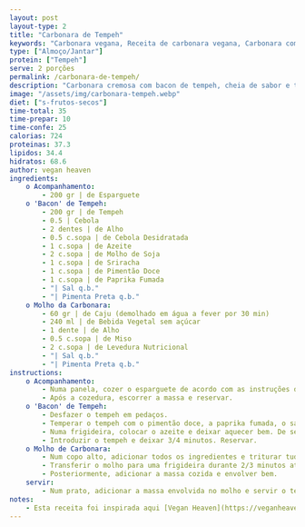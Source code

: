 ```yaml
---
layout: post
layout-type: 2
title: "Carbonara de Tempeh"
keywords: "Carbonara vegana, Receita de carbonara vegana, Carbonara com tempeh, Carbonara cremosa sem lactose, Receita fácil de carbonara, Molho de carbonara plant-based, Esparguete vegano com molho cremoso, Receita saudável sem lactose, Tempeh crocante em receitas veganas, Prato principal vegano e saboroso"
type: ["Almoço/Jantar"]
protein: ["Tempeh"]
serve: 2 porções
permalink: /carbonara-de-tempeh/
description: "Carbonara cremosa com bacon de tempeh, cheia de sabor e textura"
image: "/assets/img/carbonara-tempeh.webp"
diet: ["s-frutos-secos"]
time-total: 35
time-prepar: 10
time-confe: 25
calorias: 724
proteinas: 37.3
lipidos: 34.4
hidratos: 68.6
author: vegan heaven
ingredients:
    o Acompanhamento:
        - 200 gr | de Esparguete
    o 'Bacon' de Tempeh:
        - 200 gr | de Tempeh
        - 0.5 | Cebola
        - 2 dentes | de Alho
        - 0.5 c.sopa | de Cebola Desidratada
        - 1 c.sopa | de Azeite
        - 2 c.sopa | de Molho de Soja
        - 1 c.sopa | de Sriracha
        - 1 c.sopa | de Pimentão Doce
        - 1 c.sopa | de Paprika Fumada
        - "| Sal q.b."
        - "| Pimenta Preta q.b."   
    o Molho da Carbonara:
        - 60 gr | de Caju (demolhado em água a fever por 30 min)
        - 240 ml | de Bebida Vegetal sem açúcar 
        - 1 dente | de Alho 
        - 0.5 c.sopa | de Miso
        - 2 c.sopa | de Levedura Nutricional
        - "| Sal q.b."
        - "| Pimenta Preta q.b."
instructions:
    o Acompanhamento:
        - Numa panela, cozer o esparguete de acordo com as instruções de pacote.
        - Após a cozedura, escorrer a massa e reservar.
    o 'Bacon' de Tempeh:
        - Desfazer o tempeh em pedaços.
        - Temperar o tempeh com o pimentão doce, a paprika fumada, o sal, o molho de soja, a pimenta preta, o sriracha, a cebola desidratada e o dente de alho. Deixar marinar (opcional).
        - Numa frigideira, colocar o azeite e deixar aquecer bem. De seguida, adicionar a cebola picada e deixar refogar até dourar.
        - Introduzir o tempeh e deixar 3/4 minutos. Reservar.
    o Molho de Carbonara:
        - Num copo alto, adicionar todos os ingredientes e triturar tudo com uma varinha mágica.
        - Transferir o molho para uma frigideira durante 2/3 minutos até que engrosse.
        - Posteriormente, adicionar a massa cozida e envolver bem.
    servir:
        - Num prato, adicionar a massa envolvida no molho e servir o tempeh por cima.
notes:
    - Esta receita foi inspirada aqui [Vegan Heaven](https://veganheaven.org/recipe/vegan-tempeh-carbonara/)
---
```


